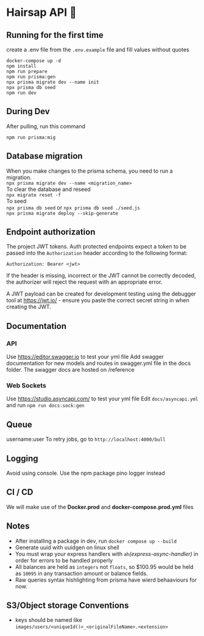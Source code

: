 # Hairsap API :haircut:

## Running for the first time

create a .env file from the `.env.example` file and fill values without quotes

```
docker-compose up -d
npm install
npm run prepare
npm run prisma:gen
npx prisma migrate dev --name init
npx prisma db seed
npm run dev
```

## During Dev

After pulling, run this command

```
npm run prisma:mig
```

## Database migration

When you make changes to the prisma schema, you need to run a migration.\
`npx prisma migrate dev --name <migration_name>`\
To clear the database and reseed \
`npx migrate reset -f` \
To seed \
`npx prisma db seed` or `npx prisma db seed ./seed.js`\
`npx prisma migrate deploy --skip-generate`

## Endpoint authorization

The project JWT tokens. Auth protected endpoints expect a token to be passed into the `Authorization` header according to the following format:

`Authorization: Bearer <jwt>`

If the header is missing, incorrect or the JWT cannot be correctly decoded, the authorizer will reject the request with an appropriate error.

A JWT payload can be created for development testing using the debugger tool at https://jwt.io/ - ensure you paste the correct secret string in when creating the JWT.

## Documentation

### API

Use https://editor.swagger.io to test your yml file
Add swagger documentation for new models and routes in swagger.yml file in the docs folder.
The swagger docs are hosted on /reference

### Web Sockets

Use https://studio.asyncapi.com/ to test your yml file
Edit `docs/asyncapi.yml` and run `npm run docs:sock:gen`

## Queue

username:user
To retry jobs, go to `http://localhost:4000/bull`

## Logging

Avoid using console. Use the npm package pino logger instead

## CI / CD

We will make use of the **Docker.prod** and **docker-compose.prod.yml** files

## Notes

- After installing a package in dev, run `docker compose up --build`
- Generate uuid with uuidgen on linux shell
- You must wrap your express handlers with `ah`_(express-async-handler)_ in order for errors to be handled properly
- All balances are held as `integers` not `floats`, so $100.95 would be held as `10095` in any transaction amount or balance fields.
- Raw queries syntax hishlighting from prisma have wierd behaaviours for now.

## S3/Object storage Conventions

- keys should be named like `images/users/<uniqueId()>_<originalFileName>.<extension>`
